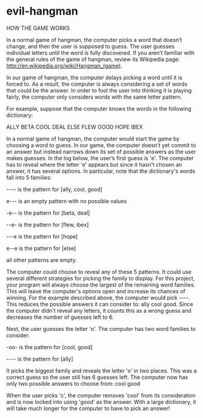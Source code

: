# evil-hangman

HOW THE GAME WORKS

In a normal game of hangman, the computer picks a word that doesn’t change, and 
then the user is supposed to guess. The user guesses individual letters until the word is 
fully discovered. If you aren’t familiar with the general rules of the game of hangman,
review its Wikipedia page: http://en.wikipedia.org/wiki/Hangman_(game).

In our game of hangman, the computer delays picking a word until it is forced to. As a 
result, the computer is always considering a set of words that could be the answer. In 
order to fool the user into thinking it is playing fairly, the computer only considers words 
with the same letter pattern.

For example, suppose that the computer knows the words in the following dictionary:

ALLY BETA COOL DEAL ELSE FLEW GOOD HOPE IBEX

In a normal game of hangman, the computer would start the game by choosing a word 
to guess. In our game, the computer doesn't yet commit to an answer but instead 
narrows down its set of possible answers as the user makes guesses. In the log below, 
the user’s first guess is 'e'. The computer has to reveal where the letter 'e' appears but 
since it hasn't chosen an answer, it has several options. In particular, note that the
dictionary's words fall into 5 families:

  ---- is the pattern for [ally, cool, good] 
  
  e--- is an empty pattern with no possible values
  
  -e-- is the pattern for [beta, deal]
  
  --e- is the pattern for [flew, ibex]
  
  ---e is the pattern for [hope]
  
  e--e is the pattern for [else]
  
  all other patterns are empty.
  
  
The computer could choose to reveal any of these 5 patterns. It could use several 
different strategies for picking the family to display. For this project, your program will 
always choose the largest of the remaining word families. This will leave the
computer's options open and increase its chances of winning. For the example 
described above, the computer would pick ----. This reduces the possible answers it 
can consider to: ally cool good. Since the computer didn't reveal any letters, it 
counts this as a wrong guess and decreases the number of guesses left to 6.

Next, the user guesses the letter 'o'. The computer has two word families to consider:

  -oo- is the pattern for [cool, good]
  
  ---- is the pattern for [ally]


It picks the biggest family and reveals the letter 'o' in two places. This was a correct guess so 
the user still has 6 guesses left. The computer now has only two possible answers to choose 
from: cool good

When the user picks 'c', the computer removes 'cool' from its consideration and is now locked 
into using 'good' as the answer. With a large dictionary, it will take much longer for the computer 
to have to pick an answer!
